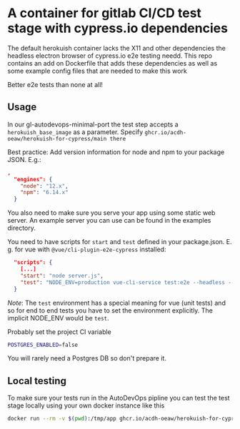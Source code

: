A container for gitlab CI/CD test stage with cypress.io dependencies
======================================================================

The default herokuish container lacks the X11 and other dependencies the headless electron browser of cypress.io e2e testing needd. This repo contains an add on Dockerfile that adds these dependencies as well as some example config files that are needed to make this work

Better e2e tests than none at all!

Usage
-----

In our gl-autodevops-minimal-port the test step accepts a `herokuish_base_image` as a parameter. Specify `ghcr.io/acdh-oeaw/herokuish-for-cypress/main there`

Best practice: Add version information for node and npm to your package JSON. E.g.:

```json
,
  "engines": {
    "node": "12.x",
    "npm": "6.14.x"
  }
```

You also need to make sure you serve your app using some static web server. An example server you can use can be found in the examples directory.

You need to have scripts for `start` and `test` defined in your package.json. E. g. for vue with `@vue/cli-plugin-e2e-cypress` installed:

```json
  "scripts": {
    [...]
    "start": "node server.js",
    "test": "NODE_ENV=production vue-cli-service test:e2e --headless --env PORT=8080"
  }
```

_Note_: The `test` environment has a special meaning for vue (unit tests) and so for end to end tests you have to set the environment explicitly. The implicit NODE_ENV would be `test`.

Probably set the project CI variable

```bash
POSTGRES_ENABLED=false
```

You will rarely need a Postgres DB so don't prepare it.

Local testing
-------------

To make sure your tests run in the AutoDevOps pipline you can test the test stage locally using your own docker instance like this

```bash
docker run --rm -v $(pwd):/tmp/app ghcr.io/acdh-oeaw/herokuish-for-cypress/main /bin/herokuish buildpack test
```
